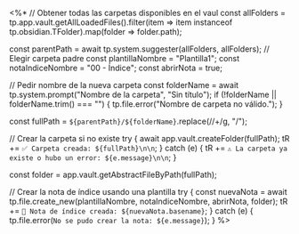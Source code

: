 <%*
// Obtener todas las carpetas disponibles en el vaul
const allFolders = tp.app.vault.getAllLoadedFiles().filter(item => item instanceof tp.obsidian.TFolder).map(folder => folder.path);

const parentPath = await tp.system.suggester(allFolders, allFolders); // Elegir carpeta padre
const plantillaNombre = "Plantilla1";
const notaIndiceNombre = "00 - Índice";
const abrirNota = true;

// Pedir nombre de la nueva carpeta
const folderName = await tp.system.prompt("Nombre de la carpeta", "Sin título");
if (!folderName || folderName.trim() === "") {
    tp.file.error("Nombre de carpeta no válido.");
}

const fullPath = `${parentPath}/${folderName}`.replace(/\/+/g, "/");

// Crear la carpeta si no existe
try {
    await app.vault.createFolder(fullPath);
    tR += `✅ Carpeta creada: ${fullPath}\n\n`;
} catch (e) {
    tR += `⚠️ La carpeta ya existe o hubo un error: ${e.message}\n\n`;
}

const folder = app.vault.getAbstractFileByPath(fullPath);

// Crear la nota de índice usando una plantilla
try {
    const nuevaNota = await tp.file.create_new(plantillaNombre, notaIndiceNombre, abrirNota, folder);
    tR += `📄 Nota de índice creada: ${nuevaNota.basename}`;
} catch (e) {
    tp.file.error(`No se pudo crear la nota: ${e.message}`);
}
%>
